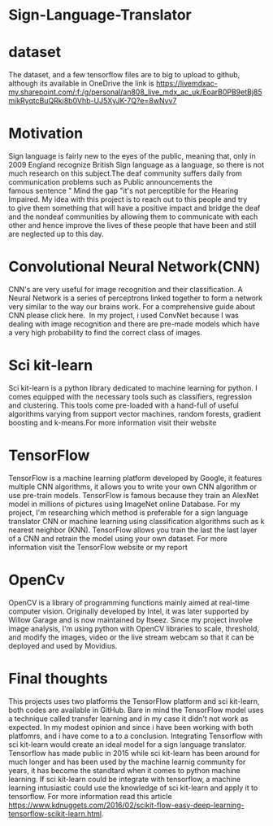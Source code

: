 # Sign-Language-Translator

# dataset
The dataset, and a few tensorflow files are to big to upload to github, although its available in OneDrive the link is https://livemdxac-my.sharepoint.com/:f:/g/personal/an808_live_mdx_ac_uk/EoarB0PB9etBj85mikRyqtcBuQRki8b0Vhb-UJ5XyJK-7Q?e=8wNvv7

 # Motivation
 
  Sign language is fairly new to the eyes of the public, meaning that, only in 2009 England recognize British Sign language as a language, so there is not much research on this subject.The deaf community suffers daily from communication problems such as Public announcements the famous sentence " Mind the gap "it's not perceptible for the Hearing Impaired. My idea with this project is to reach out to this people and try to give them something that will have a positive impact and bridge the deaf and the nondeaf communities by allowing them to communicate with each other and hence improve the lives of these people that have been and still are neglected up to this day.
 
 # Convolutional Neural Network(CNN)
 
  CNN's are very useful for image recognition and their classification. A Neural Network is a series of perceptrons linked together to form a network very similar to the way our brains work. For a comprehensive guide about CNN please click here. 
In my project, i used ConvNet because I was dealing with image recognition and there are pre-made models which have a very high probability to find the correct class of images.
 
 # Sci kit-learn
 
 Sci kit-learn is a python library dedicated to machine learning for python. I comes equipped with the necessary tools such as classifiers, regression and clustering. This tools come pre-loaded with a hand-full of useful algorithms varying from support vector machines, random forests, gradient boosting and k-means.For more information visit their website
 
 # TensorFlow
 
  TensorFlow is a machine learning platform developed by Google, it features multiple CNN algorithms, it allows you to write your own CNN algorithm or use pre-train models. TensorFlow is famous because they train an AlexNet model in millions of pictures using ImageNet online Database.
  For my project, I'm researching which method is preferable for a sign language translator CNN or machine learning using classification algorithms such as k nearest neighbor (KNN). TensorFlow allows you train the last the last layer of a CNN and retrain the model using your own dataset. For more information visit the TensorFlow website or my report
  
  # OpenCv
  
  OpenCV is a library of programming functions mainly aimed at real-time computer vision. Originally developed by Intel, it was later supported by Willow Garage and is now maintained by Itseez.
  Since my project involve image analysis, I'm using python with OpenCV libraries to scale, threshold, and modify the images, video or the live stream webcam so that it can be deployed and used by Movidius.
  
  # Final thoughts
  This projects uses two platforms the TensorFlow platform and sci kit-learn, both codes are available in GitHub. Bare in mind the TensorFlow model uses a technique called transfer learning and in my case it didn't not work as expected.
  In my modest opinion and since i have been working with both platfomrs, and i have come to a to a conclusion. Integrating Tensorflow with sci kit-learn would create an ideal model for a sign language translator. Tensorflow has made public in 2015 while sci kit-learn has been around for much longer and has been used by the machine learnig community for years, it has become the standtard when it comes to python machine learning. If sci kit-learn could be integrate with tensorflow, a machine learning intusiastic could use the knowledge of sci kit-learn and apply it to tensorflow. For more information read this article https://www.kdnuggets.com/2016/02/scikit-flow-easy-deep-learning-tensorflow-scikit-learn.html. 
   
  
  
